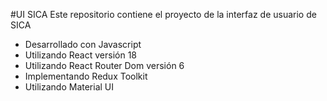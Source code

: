 #UI SICA
Este repositorio contiene el proyecto de la interfaz de usuario de SICA
* Desarrollado con Javascript 
* Utilizando React versión 18
* Utilizando React Router Dom versión 6
* Implementando Redux Toolkit
* Utilizando Material UI


